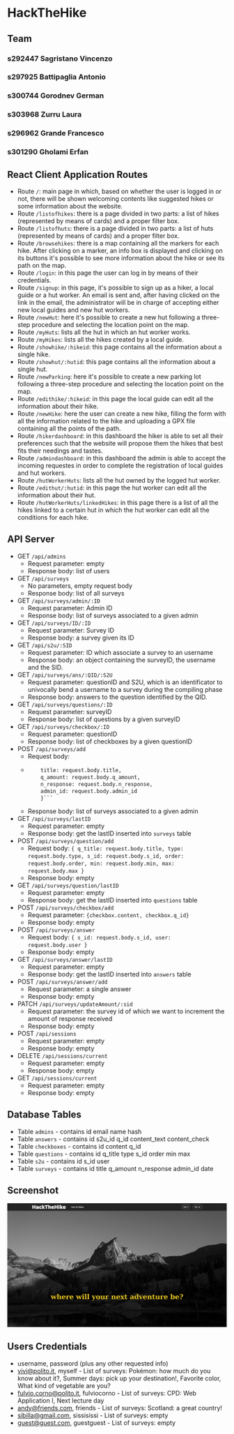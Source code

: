 # HackTheHike

## Team
### s292447 Sagristano Vincenzo
### s297925 Battipaglia Antonio
### s300744 Gorodnev German
### s303968 Zurru Laura
### s296962 Grande Francesco
### s301290 Gholami Erfan

## React Client Application Routes

- Route `/`: main page in which, based on whether the user is logged in or not, there will be shown welcoming contents like suggested hikes or some information about the website.
- Route `/listofhikes`: there is a page divided in two parts: a list of hikes (represented by means of cards) and a proper filter box.
- Route `/listofhuts`: there is a page divided in two parts: a list of huts (represented by means of cards) and a proper filter box.
- Route `/browsehikes`: there is a map containing all the markers for each hike. After clicking on a marker, an info box is displayed and clicking on its buttons it's possible to see more information about the hike or see its path on the map.
- Route `/login`: in this page the user can log in by means of their credentials.
- Route `/signup`: in this page, it's possible to sign up as a hiker, a local guide or a hut worker. An email is sent and, after having clicked on the link in the email, the administrator will be in charge of accepting either new local guides and new hut workers.
- Route `/newHut`: here it's possible to create a new hut following a three-step procedure and selecting the location point on the map.
- Route `/myHuts`: lists all the hut in which an hut worker works.
- Route `/myHikes`: lists all the hikes created by a local guide.
- Route `/showhike/:hikeid`: this page contains all the information about a single hike.
- Route `/showhut/:hutid`: this page contains all the information about a single hut.
- Route `/newParking`: here it's possible to create a new parking lot following a three-step procedure and selecting the location point on the map.
- Route `/edithike/:hikeid`: in this page the local guide can edit all the information about their hike.
- Route `/newHike`: here the user can create a new hike, filling the form with all the information related to the hike and uploading a GPX file containing all the points of the path.
- Route `/hikerdashboard`: in this dashboard the hiker is able to set all their preferences such that the website will propose them the hikes that best fits their needings and tastes.
- Route `/admindashboard`: in this dashboard the admin is able to accept the incoming requestes in order to complete the registration of local guides and hut workers.
- Route `/hutWorkerHuts`: lists all the hut owned by the logged hut worker.
- Route `/edithut/:hutid`: in this page the hut worker can edit all the information about their hut.
- Route `/hutWorkerHuts/linkedHikes`: in this page there is a list of all the hikes linked to a certain hut in which the hut worker can edit all the conditions for each hike.

## API Server

- GET `/api/admins`
  - Request parameter: empty
  - Response body: list of users
- GET `/api/surveys`
  - No parameters, empty request body
  - Response body: list of all surveys
- GET `/api/surveys/admin/:ID`
  - Request parameter: Admin ID
  - Response body: list of surveys associated to a given admin
- GET `/api/surveys/ID/:ID`
  - Request parameter: Survey ID
  - Response body: a survey given its ID
- GET `/api/s2u/:SID`
  - Request parameter: ID which associate a survey to an username
  - Response body: an object containing the surveyID, the username and the SID.
- GET `/api/surveys/ans/:QID/:S2U`
  - Request parameter: questionID and S2U, which is an identificator to univocally bend a username to a survey during the compiling phase
  - Response body: answers to the question identified by the QID.
- GET `/api/surveys/questions/:ID`
  - Request parameter: surveyID
  - Response body: list of questions by a given surveyID
- GET `/api/surveys/checkbox/:ID`
  - Request parameter: questionID
  - Response body: list of checkboxes by a given questionID
- POST `/api/surveys/add`
  - Request body: 
  - ```{
        title: request.body.title,
        q_amount: request.body.q_amount,
        n_response: request.body.n_response,
        admin_id: request.body.admin_id
        }```
  - Response body: list of surveys associated to a given admin
- GET `/api/surveys/lastID`
  - Request parameter: empty
  - Response body: get the lastID inserted into ```surveys``` table
- POST `/api/surveys/question/add`
  - Request body: ```{
        q_title: request.body.title,
        type: request.body.type,
        s_id: request.body.s_id,
        order: request.body.order,
        min: request.body.min,
        max: request.body.max
    }```
  - Response body: empty
- GET `/api/surveys/question/lastID`
  - Request parameter: empty
  - Response body: get the lastID inserted into ```questions``` table
- POST `/api/surveys/checkbox/add`
  - Request parameter: ```{checkbox.content, checkbox.q_id}```
  - Response body: empty
- POST `/api/surveys/answer`
  - Request body: ```{
            s_id: request.body.s_id,
            user: request.body.user
        }```
  - Response body: empty
- GET `/api/surveys/answer/lastID`
  - Request parameter: empty
  - Response body: get the lastID inserted into ```answers``` table
- POST `/api/surveys/answer/add`
  - Request parameter: a single answer
  - Response body: empty
- PATCH `/api/surveys/updateAmount/:sid`
  - Request parameter: the survey id of which we want to increment the amount of response received
  - Response body: empty
- POST `/api/sessions`
  - Request parameter: empty
  - Response body: empty
- DELETE `/api/sessions/current`
  - Request parameter: empty
  - Response body: empty
- GET `/api/sessions/current`
  - Request parameter: empty
  - Response body: empty

## Database Tables

- Table `admins` - contains id email name hash
- Table `answers` - contains id s2u_id q_id content_text content_check
- Table `checkboxes` - contains id content q_id
- Table `questions` - contains id q_title type s_id order min max
- Table `s2u` - contains id s_id user
- Table `surveys` - contains id title q_amount n_response admin_id date

## Screenshot

![Screenshot](./src/extra/img.png)

## Users Credentials

- username, password (plus any other requested info)
- vivi@polito.it, myself - List of surveys: Pokémon: how much do you know about it?, Summer days: pick up your destination!, Favorite color, What kind of vegetable are you?
- fulvio.corno@polito.it, fulviocorno - List of surveys: CPD: Web Application I, Next lecture day
- andy@friends.com, friends - List of surveys: Scotland: a great country!
- sibilla@gmail.com, sissisissi - List of surveys: empty
- guest@guest.com, guestguest - List of surveys: empty
